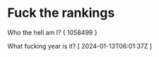 # Fuck the rankings

Who the hell am I?
{ 1058499 }

What fucking year is it?
[ 2024-01-13T06:01:37Z ]
